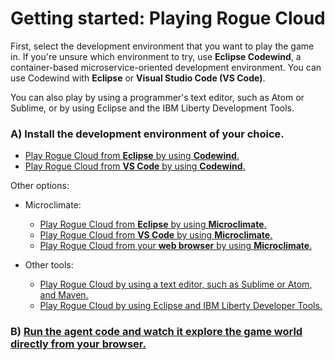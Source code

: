 # Getting started: Playing Rogue Cloud

First, select the development environment that you want to play the game in. If you're unsure which environment to try, use **Eclipse Codewind**, a container-based microservice-oriented development environment. You can use Codewind with **Eclipse** or **Visual Studio Code (VS Code)**.

You can also play by using a programmer's text editor, such as Atom or Sublime, or by using Eclipse and the IBM Liberty Development Tools.

### A) Install the development environment of your choice.

- [Play Rogue Cloud from **Eclipse** by using **Codewind**.](Developing-Eclipse-on-Codewind.md)
- [Play Rogue Cloud from **VS Code** by using **Codewind**.](Developing-VisualStudioCode-on-Codewind.md)

Other options:
- Microclimate:
  - [Play Rogue Cloud from **Eclipse** by using **Microclimate**.](Developing-Eclipse-on-Microclimate.md)
  - [Play Rogue Cloud from **VS Code** by using **Microclimate**.](Developing-VisualStudioCode-on-Microclimate.md)
  - [Play Rogue Cloud from your **web browser** by using **Microclimate**.](Developing-RogueCloud-On-Microclimate.md)

- Other tools:
  - [Play Rogue Cloud by using a text editor, such as Sublime or Atom, and Maven.](Developing-Text-Editor.md)
  - [Play Rogue Cloud by using Eclipse and IBM Liberty Developer Tools.](Developing-LibertyDevTools.md)

### B) [Run the agent code and watch it explore the game world directly from your browser.](Developing-CodingNextSteps.md)

